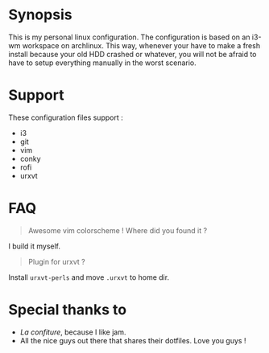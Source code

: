# Synopsis

This is my personal linux configuration. The configuration is based on an i3-wm workspace on archlinux.
This way, whenever your have to make a fresh install because your old HDD crashed or whatever, you will not be afraid to have to setup everything manually in the worst scenario.

# Support

These configuration files support :

* i3
* git
* vim
* conky
* rofi
* urxvt

# FAQ

> Awesome vim colorscheme ! Where did you found it ?

I build it myself.

> Plugin for urxvt ?

Install `urxvt-perls` and move `.urxvt` to home dir.


# Special thanks to

* *La confiture*, because I like jam.
* All the nice guys out there that shares their dotfiles. Love you guys !
